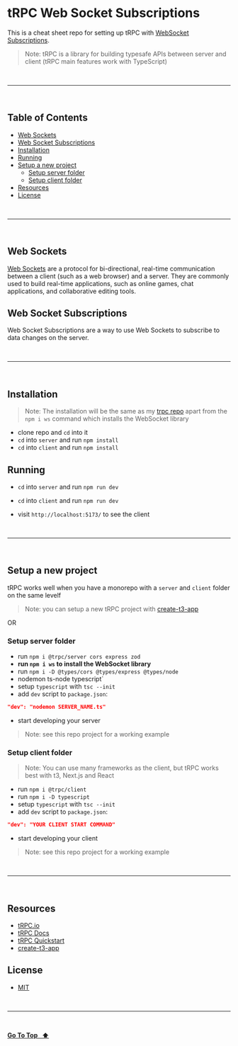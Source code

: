 # tRPC Web Socket Subscriptions

This is a cheat sheet repo for setting up tRPC with [WebSocket Subscriptions](https://trpc.io/docs/subscriptions).

> Note: tRPC is a library for building typesafe APIs between server and client (tRPC main features work with TypeScript)

&nbsp;

---

&nbsp;

## Table of Contents

- [Web Sockets](#web-sockets)
- [Web Socket Subscriptions](#web-socket-subscriptions)
- [Installation](#installation)
- [Running](#running)
- [Setup a new project](#setup-a-new-project)
  - [Setup server folder](#setup-server-folder)
  - [Setup client folder](#setup-client-folder)
- [Resources](#resources)
- [License](#license)

&nbsp;

---

&nbsp;

## Web Sockets

[Web Sockets](https://developer.mozilla.org/en-US/docs/Web/API/WebSockets_API) are a protocol for bi-directional, real-time communication between a client (such as a web browser) and a server. They are commonly used to build real-time applications, such as online games, chat applications, and collaborative editing tools.

## Web Socket Subscriptions

Web Socket Subscriptions are a way to use Web Sockets to subscribe to data changes on the server.

&nbsp;

---

&nbsp;

## Installation

> Note: The installation will be the same as my [trpc repo](https://github.com/emanuelefavero/trpc) apart from the `npm i ws` command which installs the WebSocket library

- clone repo and `cd` into it
- `cd` into `server` and run `npm install`
- `cd` into `client` and run `npm install`

## Running

- `cd` into `server` and run `npm run dev`
- `cd` into `client` and run `npm run dev`

- visit `http://localhost:5173/` to see the client

&nbsp;

---

&nbsp;

## Setup a new project

tRPC works well when you have a monorepo with a `server` and `client` folder on the same levelf

> Note: you can setup a new tRPC project with [create-t3-app](https://create.t3.gg/)

OR

### Setup server folder

- run `npm i @trpc/server cors express zod`
- **run `npm i ws` to install the WebSocket library**
- run `npm i -D @types/cors @types/express @types/node`
- nodemon ts-node typescript`
- setup `typescript` with `tsc --init`
- add `dev` script to `package.json`:

```json
"dev": "nodemon SERVER_NAME.ts"
```

- start developing your server

> Note: see this repo project for a working example

### Setup client folder

> Note: You can use many frameworks as the client, but tRPC works best with t3, Next.js and React

- run `npm i @trpc/client`
- run `npm i -D typescript`
- setup `typescript` with `tsc --init`
- add `dev` script to `package.json`:

```json
"dev": "YOUR CLIENT START COMMAND"
```

- start developing your client

> Note: see this repo project for a working example

&nbsp;

---

&nbsp;

## Resources

- [tRPC.io](https://trpc.io/)
- [tRPC Docs](https://trpc.io/docs)
- [tRPC Quickstart](https://trpc.io/docs/quickstart)
- [create-t3-app](https://create.t3.gg/)

## License

- [MIT](LICENSE.md)

&nbsp;

---

&nbsp;

[**Go To Top &nbsp; ⬆️**](#trpc-web-socket-subscriptions)
